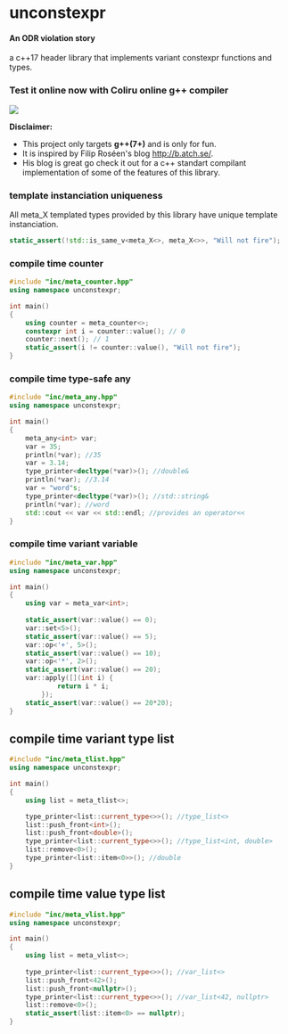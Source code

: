 # unconstexpr

#### An ODR violation story
a c++17 header library that implements variant constexpr functions and types.

### Test it online now with Coliru online g++ compiler
<a href="http://coliru.stacked-crooked.com/a/1fc479c704674632">
<img src="https://img4.hostingpics.net/pics/733552layout.png"/>
</a>

__Disclaimer:__  
 * This project only targets __g++(7+)__ and is only for fun.  
 * It is inspired by Filip Roséen's blog http://b.atch.se/.  
 * His blog is great go check it out for a c++ standart compilant implementation of some of the features of this library.  

### template instanciation uniqueness
All meta_X templated types provided by this library have unique template instanciation.
```c++
static_assert(!std::is_same_v<meta_X<>, meta_X<>>, "Will not fire");
```

### compile time counter
```c++
#include "inc/meta_counter.hpp"
using namespace unconstexpr;

int main()
{
    using counter = meta_counter<>;
    constexpr int i = counter::value(); // 0
    counter::next(); // 1
    static_assert(i != counter::value(), "Will not fire");
}
```
### compile time type-safe any
```c++
#include "inc/meta_any.hpp"
using namespace unconstexpr;

int main()
{
    meta_any<int> var;
    var = 35;
    println(*var); //35
    var = 3.14;
    type_printer<decltype(*var)>(); //double&
    println(*var); //3.14
    var = "word"s;
    type_printer<decltype(*var)>(); //std::string&
    println(*var); //word
    std::cout << var << std::endl; //provides an operator<<
}
```
### compile time variant variable
```c++
#include "inc/meta_var.hpp"
using namespace unconstexpr;

int main()
{
    using var = meta_var<int>;
    
    static_assert(var::value() == 0);
    var::set<5>();
    static_assert(var::value() == 5);
    var::op<'+', 5>();
    static_assert(var::value() == 10);
    var::op<'*', 2>();
    static_assert(var::value() == 20);
    var::apply([](int i) {
            return i * i;
        });
    static_assert(var::value() == 20*20);
}
```

## compile time variant type list
```c++
#include "inc/meta_tlist.hpp"
using namespace unconstexpr;

int main()
{
    using list = meta_tlist<>;

    type_printer<list::current_type<>>(); //type_list<>
    list::push_front<int>();
    list::push_front<double>();
    type_printer<list::current_type<>>(); //type_list<int, double>
    list::remove<0>();
    type_printer<list::item<0>>(); //double
}
```

## compile time value type list
```c++
#include "inc/meta_vlist.hpp"
using namespace unconstexpr;

int main()
{
    using list = meta_vlist<>;
    
    type_printer<list::current_type<>>(); //var_list<>
    list::push_front<42>();
    list::push_front<nullptr>();
    type_printer<list::current_type<>>(); //var_list<42, nullptr>
    list::remove<0>();
    static_assert(list::item<0> == nullptr);
}
```
